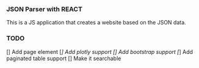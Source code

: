 ### JSON Parser with REACT

This is a JS application that creates a website based on the JSON data.

### TODO

[] Add page element
[*] Add plotly support
[] Add bootstrap support
[*] Add paginated table support
[] Make it searchable